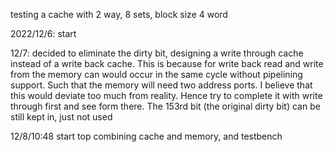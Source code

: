 testing a cache with 2 way, 8 sets, block size 4 word

2022/12/6: start

12/7: 
    decided to eliminate the dirty bit, designing a write through cache instead of a write back cache. This is because for write back read and write from the memory can would occur in the same cycle without pipelining support. Such that the memory will need two address ports. I believe that this would deviate too much from reality. Hence try to complete it with write through first and see form there. 
    The 153rd bit (the original dirty bit) can be still kept in, just not used

12/8/10:48 start top combining cache and memory, and testbench

